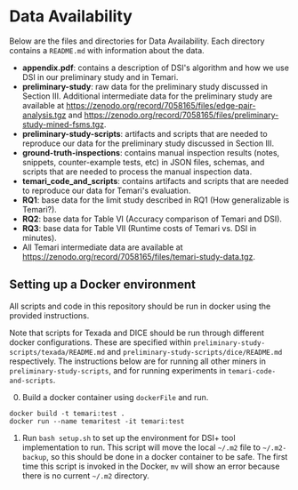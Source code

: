 # Data Availability

Below are the files and directories for Data Availability. Each directory contains a `README.md` with information about the data.
- **appendix.pdf**: contains a description of DSI's algorithm and how we use DSI in our preliminary study and in Temari.
- **preliminary-study**: raw data for the preliminary study discussed in Section III. Additional intermediate data for the preliminary study are available at https://zenodo.org/record/7058165/files/edge-pair-analysis.tgz and https://zenodo.org/record/7058165/files/preliminary-study-mined-fsms.tgz.
- **preliminary-study-scripts**: artifacts and scripts that are needed to reproduce our data for the preliminary study discussed in Section III.
- **ground-truth-inspections**: contains manual inspection results (notes, snippets, counter-example tests, etc) in JSON files, schemas, and scripts that are needed to process the manual inspection data.
- **temari_code_and_scripts**: contains artifacts and scripts that are needed to reproduce our data for Temari's evaluation.
- **RQ1**: base data for the limit study described in RQ1 (How generalizable is Temari?).
- **RQ2**: base data for Table VI (Accuracy comparison of Temari and DSI).
- **RQ3**: base data for Table VII (Runtime costs of Temari vs. DSI in minutes).
- All Temari intermediate data are available at https://zenodo.org/record/7058165/files/temari-study-data.tgz.

## Setting up a Docker environment

All scripts and code in this repository should be run in docker using the provided instructions.

Note that scripts for Texada and DICE should be run through different docker configurations. These are specified within `preliminary-study-scripts/texada/README.md` and `preliminary-study-scripts/dice/README.md` respectively. The instructions below are for running all other miners in `preliminary-study-scripts`, and for running experiments in `temari-code-and-scripts`.

0. Build a docker container using `dockerFile` and run.
```
docker build -t temari:test .
docker run --name temaritest -it temari:test
```

1. Run `bash setup.sh` to set up the environment for DSI+ tool implementation to run. This script will move the local `~/.m2` file to `~/.m2-backup`, so this should be done in a docker container to be safe. The first time this script is invoked in the Docker, `mv` will show an error because there is no current `~/.m2` directory.
